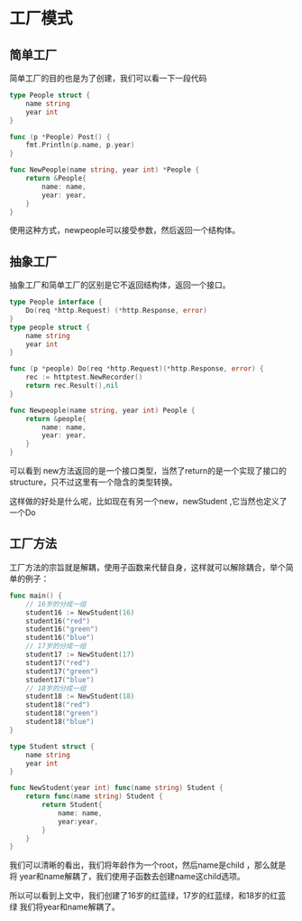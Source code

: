 # 工厂模式
## 简单工厂
简单工厂的目的也是为了创建，我们可以看一下一段代码
```go
type People struct {
	name string
	year int
}

func (p *People) Post() {
	fmt.Println(p.name, p.year)
}

func NewPeople(name string, year int) *People {
	return &People{
		name: name,
		year: year,
	}
}
```
使用这种方式，newpeople可以接受参数，然后返回一个结构体。
## 抽象工厂
抽象工厂和简单工厂的区别是它不返回结构体，返回一个接口。
```go
type People interface {
	Do(req *http.Request) (*http.Response, error)
}
type people struct {
	name string
	year int
}

func (p *people) Do(req *http.Request)(*http.Response, error) {
	rec := httptest.NewRecorder()
	return rec.Result(),nil
}

func Newpeople(name string, year int) People {
	return &people{
		name: name,
		year: year,
	}
}
```
可以看到 new方法返回的是一个接口类型，当然了return的是一个实现了接口的structure，只不过这里有一个隐含的类型转换。

这样做的好处是什么呢，比如现在有另一个new，newStudent ,它当然也定义了一个Do

## 工厂方法
工厂方法的宗旨就是解耦，使用子函数来代替自身，这样就可以解除耦合，举个简单的例子：

```go
func main() {
	// 16岁的分成一组
	student16 := NewStudent(16)
	student16("red")
	student16("green")
	student16("blue")
	// 17岁的分成一组
	student17 := NewStudent(17)
	student17("red")
	student17("green")
	student17("blue")
	// 18岁的分成一组
	student18 := NewStudent(18)
	student18("red")
	student18("green")
	student18("blue")
}

type Student struct {
	name string
	year int
}

func NewStudent(year int) func(name string) Student {
	return func(name string) Student {
		return Student{
			name: name,
			year:year,
		}
	}
}


```
我们可以清晰的看出，我们将年龄作为一个root，然后name是child ，那么就是将 year和name解耦了，我们使用子函数去创建name这child选项。

所以可以看到上文中，我们创建了16岁的红蓝绿，17岁的红蓝绿，和18岁的红蓝绿 我们将year和name解耦了。